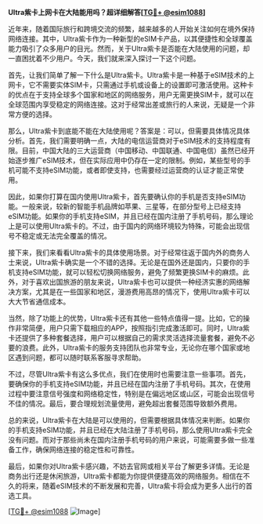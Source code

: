 **Ultra紫卡上网卡在大陆能用吗？超详细解答[[TG💪+ @esim1088](https://t.me/s/esim1088)]**

近年来，随着国际旅行和跨境交流的频繁，越来越多的人开始关注如何在境外保持网络连接。其中，Ultra紫卡作为一种新型的eSIM卡产品，以其便捷性和全球覆盖能力吸引了众多用户的目光。然而，关于Ultra紫卡是否能在大陆使用的问题，却一直困扰着不少用户。今天，我们就来深入探讨一下这个问题。

首先，让我们简单了解一下什么是Ultra紫卡。Ultra紫卡是一种基于eSIM技术的上网卡，它不需要实体SIM卡，只需通过手机或设备上的设置即可激活使用。这种卡的优点在于支持全球多个国家和地区的网络服务，用户无需更换SIM卡，就可以在全球范围内享受稳定的网络连接。这对于经常出差或旅行的人来说，无疑是一个非常方便的选择。

那么，Ultra紫卡到底能不能在大陆使用呢？答案是：可以，但需要具体情况具体分析。首先，我们需要明确一点，大陆的电信运营商对于eSIM技术的支持程度有限。目前，中国大陆的三大运营商（中国移动、中国联通、中国电信）虽然已经开始逐步推广eSIM技术，但在实际应用中仍存在一定的限制。例如，某些型号的手机可能不支持eSIM功能，或者即使支持，也需要经过运营商的认证才能正常使用。

因此，如果你打算在国内使用Ultra紫卡，首先要确认你的手机是否支持eSIM功能。一般来说，较新的智能手机品牌如苹果、三星等，在部分型号上已经支持eSIM功能。如果你的手机支持eSIM，并且已经在国内注册了手机号码，那么理论上是可以使用Ultra紫卡的。不过，由于国内的网络环境较为特殊，可能会出现信号不稳定或无法完全覆盖的情况。

接下来，我们来看看Ultra紫卡的具体使用场景。对于经常往返于国内外的商务人士来说，Ultra紫卡确实是一个不错的选择。无论是在国外还是国内，只要你的手机支持eSIM功能，就可以轻松切换网络服务，避免了频繁更换SIM卡的麻烦。此外，对于喜欢出国旅游的朋友来说，Ultra紫卡也可以提供一种经济实惠的网络解决方案，尤其是在一些国家和地区，漫游费用高昂的情况下，使用Ultra紫卡可以大大节省通信成本。

当然，除了功能上的优势，Ultra紫卡还有其他一些特点值得一提。比如，它的操作非常简便，用户只需下载相应的APP，按照指引完成激活即可。同时，Ultra紫卡还提供了多种套餐选择，用户可以根据自己的需求灵活选择流量套餐，避免不必要的浪费。此外，Ultra紫卡的服务支持团队也非常专业，无论你在哪个国家或地区遇到问题，都可以随时联系客服寻求帮助。

不过，尽管Ultra紫卡有这么多优点，我们在使用时也需要注意一些事项。首先，要确保你的手机支持eSIM功能，并且已经在国内注册了手机号码。其次，在使用过程中要注意信号强度和网络稳定性，特别是在偏远地区或山区，可能会出现信号不佳的情况。最后，要合理规划流量使用，避免超出套餐范围导致额外费用。

总的来说，Ultra紫卡在大陆是可以使用的，但需要根据具体情况来判断。如果你的手机支持eSIM功能，并且已经在大陆注册了手机号码，那么使用Ultra紫卡完全没有问题。而对于那些尚未在国内注册手机号码的用户来说，可能需要多做一些准备工作，确保网络连接的稳定性和可靠性。

最后，如果你对Ultra紫卡感兴趣，不妨去官网或相关平台了解更多详情。无论是商务出行还是休闲旅游，Ultra紫卡都能为你提供便捷高效的网络服务。相信在不久的将来，随着eSIM技术的不断发展和完善，Ultra紫卡将会成为更多人出行的首选工具。

[[TG💪+ @esim1088](https://t.me/s/esim1088) ![Image](https://i.postimg.cc/4NQfJmqS/Snipaste-2025-05-13-00-14-12.png)]